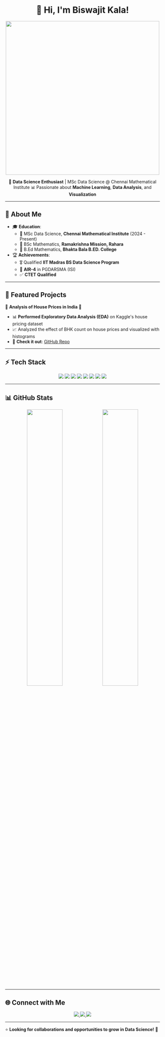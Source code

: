 <h1 align="center">👋 Hi, I'm Biswajit Kala!</h1>
<p align="center">
  <img src="https://media.giphy.com/media/qgQUggAC3Pfv687qPC/giphy.gif" width="500"/>
</p>

<p align="center">
  🎯 <b>Data Science Enthusiast</b> | MSc Data Science @ Chennai Mathematical Institute  
  📊 Passionate about <b>Machine Learning</b>, <b>Data Analysis</b>, and <b>Visualization</b>  
</p>

---

## 🚀 About Me
- 🎓 **Education**:
  - 📖 MSc Data Science, **Chennai Mathematical Institute** (2024 - Present)  
  - 📖 BSc Mathematics, **Ramakrishna Mission, Rahara**  
  - 📖 B.Ed Mathematics, **Bhakta Bala B.ED. College**  
- 🏆 **Achievements**:
  - 🎖️ Qualified **IIT Madras BS Data Science Program**  
  - 🏅 **AIR-4** in PGDARSMA (ISI)  
  - ✅ **CTET Qualified**  

---

## 📌 Featured Projects
🔹 **Analysis of House Prices in India** 🏡  
- 📊 **Performed Exploratory Data Analysis (EDA)** on Kaggle's house pricing dataset  
- 📈 Analyzed the effect of BHK count on house prices and visualized with histograms  
- 🚀 **Check it out**: [GitHub Repo](https://github.com/biswajitkala)

---

## ⚡ Tech Stack  
<p align="center">
  <img src="https://img.shields.io/badge/-Python-blue?style=for-the-badge&logo=python&logoColor=white" />
  <img src="https://img.shields.io/badge/-R-lightblue?style=for-the-badge&logo=r&logoColor=white" />
  <img src="https://img.shields.io/badge/-SQL-orange?style=for-the-badge&logo=sqlite&logoColor=white" />
  <img src="https://img.shields.io/badge/-Pandas-150458?style=for-the-badge&logo=pandas" />
  <img src="https://img.shields.io/badge/-NumPy-013243?style=for-the-badge&logo=numpy" />
  <img src="https://img.shields.io/badge/-Matplotlib-11557C?style=for-the-badge&logo=plotly" />
  <img src="https://img.shields.io/badge/-Seaborn-5A20CB?style=for-the-badge&logo=seaborn" />
  <img src="https://img.shields.io/badge/-ScikitLearn-F7931E?style=for-the-badge&logo=scikitlearn" />
</p>

---

## 📊 GitHub Stats  
<p align="center">
  <img src="https://github-readme-stats.vercel.app/api?username=biswajitkala&show_icons=true&theme=radical" width="48%" />
  <img src="https://github-readme-streak-stats.herokuapp.com/?user=biswajitkala&theme=radical" width="48%" />
</p>

---

## 🌐 Connect with Me  
<p align="center">
  <a href="https://www.linkedin.com/in/biswajit-kala-201121302/" target="_blank">
    <img src="https://img.shields.io/badge/-LinkedIn-blue?style=for-the-badge&logo=linkedin&logoColor=white" />
  </a>
  <a href="biswajeetkala199827@gmail.com">
    <img src="https://img.shields.io/badge/-Email-red?style=for-the-badge&logo=gmail&logoColor=white" />
  </a>
  <a href="https://github.com/biswajitkala">
    <img src="https://img.shields.io/badge/-GitHub-181717?style=for-the-badge&logo=github&logoColor=white" />
  </a>
</p>

---

⭐ **Looking for collaborations and opportunities to grow in Data Science!** 🚀  
